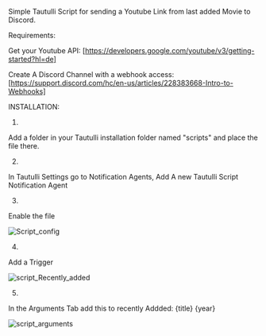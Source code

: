 Simple Tautulli Script for sending a Youtube Link from last added Movie to Discord.


Requirements:

Get your Youtube API: [https://developers.google.com/youtube/v3/getting-started?hl=de]

Create A Discord Channel with a webhook access: [https://support.discord.com/hc/en-us/articles/228383668-Intro-to-Webhooks]







INSTALLATION:


1.
Add a folder in your Tautulli installation folder named "scripts" and place the file there.

2.
In Tautulli Settings go to Notification Agents,
Add A new Tautulli Script Notification Agent

3.
Enable the file


![Script_config](https://github.com/sudoWalker/tautulli-youtubelink-Discord-messenger/assets/5301174/09c6b90f-ea34-4578-9132-437adaaa96d9)




4.
Add a Trigger


![script_Recently_added](https://github.com/sudoWalker/tautulli-youtubelink-Discord-messenger/assets/5301174/5fbb457e-d619-44ee-bdf0-dc15e00644dd)




5.
In the Arguments Tab add this to recently Addded: {title} {year}


![script_arguments](https://github.com/sudoWalker/tautulli-youtubelink-Discord-messenger/assets/5301174/c1892ed1-511d-4f2b-a6e6-d552e68ac054)
